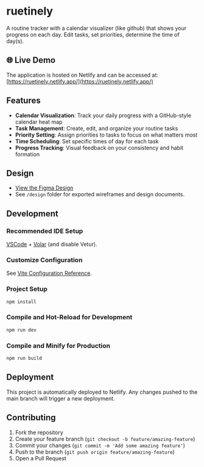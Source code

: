 # ruetinely

A routine tracker with a calendar visualizer (like github) that shows your progress on each day. Edit tasks, set priorities, determine the time of day(s).

## 🌐 Live Demo

The application is hosted on Netlify and can be accessed at: [https://ruetinely.netlify.app/](https://ruetinely.netlify.app/)

## Features

- **Calendar Visualization**: Track your daily progress with a GitHub-style calendar heat map
- **Task Management**: Create, edit, and organize your routine tasks
- **Priority Setting**: Assign priorities to tasks to focus on what matters most
- **Time Scheduling**: Set specific times of day for each task
- **Progress Tracking**: Visual feedback on your consistency and habit formation

## Design

- [View the Figma Design](https://www.figma.com/design/CS1MJ2ZV5yFfzK8jTqrEqC/Ruetinely-design?node-id=0-1&t=cCabq6ZiihQDXIPE-1)
- See `/design` folder for exported wireframes and design documents.

## Development

### Recommended IDE Setup

[VSCode](https://code.visualstudio.com/) + [Volar](https://marketplace.visualstudio.com/items?itemName=Vue.volar) (and disable Vetur).

### Customize Configuration

See [Vite Configuration Reference](https://vite.dev/config/).

### Project Setup

```sh
npm install
```

### Compile and Hot-Reload for Development

```sh
npm run dev
```

### Compile and Minify for Production

```sh
npm run build
```

## Deployment

This project is automatically deployed to Netlify. Any changes pushed to the main branch will trigger a new deployment.

## Contributing

1. Fork the repository
2. Create your feature branch (`git checkout -b feature/amazing-feature`)
3. Commit your changes (`git commit -m 'Add some amazing feature'`)
4. Push to the branch (`git push origin feature/amazing-feature`)
5. Open a Pull Request
